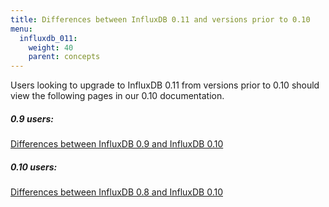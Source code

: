 ```yaml
---
title: Differences between InfluxDB 0.11 and versions prior to 0.10
menu:
  influxdb_011:
    weight: 40
    parent: concepts
---
```


Users looking to upgrade to InfluxDB 0.11 from versions prior to 0.10 should view the following pages in our 0.10 documentation.

##### 0.9 users:
[Differences between InfluxDB 0.9 and InfluxDB 0.10](/influxdb/v0.10/concepts/09_vs_010/)

##### 0.10 users:
[Differences between InfluxDB 0.8 and InfluxDB 0.10](/influxdb/v0.10/concepts/08_vs_010/)
